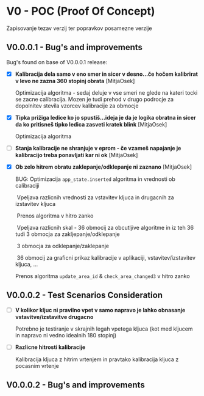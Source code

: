 # V0 - POC (Proof Of Concept)

Zapisovanje tezav verzij ter popravkov posamezne verzije

## V0.0.0.1 - Bug's and improvements

Bug's found on base of V0.0.0.1 release:

- [x] **Kalibracija dela samo v eno smer in sicer v desno…če hočem kalibrirat v levo ne zazna 360 stopinj obrata** [MitjaOsek]

  Optimizacija algoritma - sedaj deluje v vse smeri ne glede na kateri tocki se zacne calibracija. Mozen je tudi prehod v drugo podrocje za dopolnitev stevila vzorcev kalibracije za obmocje

- [x] **Tipka prižiga ledice ko jo spustiš…ideja je da je logika obratna in sicer da ko pritisneš tipko ledica zasveti kratek blink** [MitjaOsek]

  Optimizacija algoritma

- [ ] **Stanja kalibracije ne shranjuje v eprom - če vzameš napajanje je kalibracijo treba ponavljati kar ni ok** [MitjaOsek]

- [x] **Ob zelo hitrem obratu zaklepanje/odklepanje ni zaznano** [MitjaOsek]

  BUG: Optimizacija `app_state.inserted` algoritma in vrednosti ob calibraciji

  ​	Vpeljava razlicnih vrednosti za vstavitev kljuca in drugacnih za izstavitev kljuca

  ​	Prenos algoritma v hitro zanko

  ​	Vpeljava razlicnih skal - 36 obmocij za obcutljive algoritme in iz teh 36 tudi 3 obmocja za zakljepanje/odklepanje

  ​		3 obmocja za odklepanje/zaklepanje

  ​		36 obmocij za graficni prikaz kalibracije v aplikaciji, vstavitev/izstavitev kljuca, ...

  Prenos algoritma `update_area_id` & `check_area_changed3` v hitro zanko

## V0.0.0.2 - Test Scenarios Consideration

- [ ] **V kolikor kljuc ni pravilno vpet v samo napravo je lahko obnasanje vstavitve/izstavitve drugacno**

  Potrebno je testiranje v skrajnih legah vpetega kljuca (kot med kljucem in napravo ni vedno idealnih 180 stopinj)
  
- [ ] **Razlicne hitrosti kalibracije**

  Kalibracija kljuca z hitrim vrtenjem in pravtako kalibracija kljuca z pocasnim vrtenje


## V0.0.0.2 - Bug's and improvements


